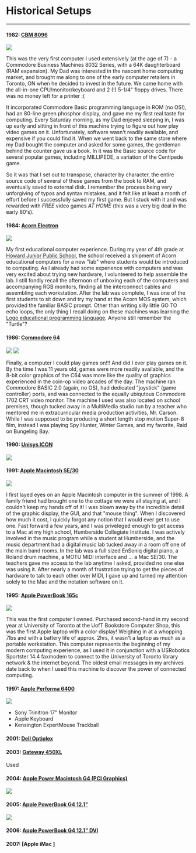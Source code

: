 # Historical Setups
***

#### 1982: [CBM 8096](http://thepcmuseum.com/commodore/cbm8096/default.htm)   
![](http://www.primrosebank.net/computers/pet/Commodore_CBM_ds.jpg)  

This was the very first computer I used extensively (at the age of 7) - a Commodore Business Machines 8032 Series, with a 64K daughterboard (RAM expansion).  My Dad was interested in the nascent home computing market, and brought me along to one of the early computer retailers in Toronto, ON when he decided to invest in the future.  We came home with the all-in-one CPU/monitor/keyboard and 2 (!) 5-1/4" floppy drives.  There was no money left for a printer :(
  
It incorporated Commodore Basic programming language in ROM (no OS!), had an 80-line green phosphor display, and gave me my first real taste for computing. Every Saturday morning, as my Dad enjoyed sleeping in, I was up early and sitting in front of this machine trying to figure out how play video games on it.  Unfortunately, software wasn't readily available, and expensive if you could find it.  When we went back to the same store where my Dad bought the computer and asked for some games, the gentleman behind the counter gave us a book.  In it was the Basic source code for several popular games, including MILLIPEDE, a variation of the Centipede game.
  
So it was that I set out to transpose, character by character, the entire source code of several of these games from the book to RAM, and eventually saved to external disk.  I remember the process being very unforgiving of typos and syntax mistakes, and it felt like at least a month of effort before I successfully saved my first game.  But I stuck with it and was rewarded with *FREE* video games *AT HOME* (this was a very big deal in the early 80's).  
  
  
#### 1984: [Acorn Electron](https://en.wikipedia.org/wiki/Acorn_Electron)  
![](https://upload.wikimedia.org/wikipedia/commons/thumb/0/03/Acorn_Electron_4x3.jpg/300px-Acorn_Electron_4x3.jpg)

My first educational computer experience.  During my year of 4th grade at [Howard Junior Public School](http://schoolweb.tdsb.on.ca/howard/Home.aspx), the school received a shipment of Acorn educational computers for a new "lab" where students would be introduced to computing.  As I already had some experience with computers and was very excited about trying new hardware, I volunteered to help assemble the lab.  I still fondly recall the afternoon of unboxing each of the computers and accompanying RGB monitors, finding all the interconnect cables and assembling each workstation.  After the lab was complete, I was one of the first students to sit down and try my hand at the Acorn MOS system, which provided the familiar BASIC prompt.  Other than writing silly little GO TO echo loops, the only thing I recall doing on these machines was learning the [Logo educational programming language](https://en.wikipedia.org/wiki/Logo_(programming_language)).  Anyone still remember the "Turtle"?


#### 1986: [Commodore 64](https://en.wikipedia.org/wiki/Commodore_64)
![](http://www.jax184.com/projects/1702/3027892522_1b2c8d95be.jpg) ![](https://upload.wikimedia.org/wikipedia/commons/thumb/3/34/Commodore-64-Computer.png/300px-Commodore-64-Computer.png) 

Finally, a computer I could play games on!!!  And did I ever play games on it.  By the time I was 11 years old, games were more readily available, and the 8-bit color graphics of the C64 was more like the quality of graphics experienced in the coin-op video arcades of the day.  The machine ran Commodore BASIC 2.0 (again, no OS), had dedicated "joystick" (game controller) ports, and was connected to the equally ubiqutous Commodore 1702 CRT video monitor.  The machine I used was also located on school premises, though tucked away in a MultiMedia studio run by a teacher who mentored me in extracurricular media production activities, Mr. Carson.  While I was supposed to be producing a short length stop motion Super-8 film, instead I was playing Spy Hunter, Winter Games, and my favorite, Raid on Bungeling Bay.


#### 1990: [Unisys ICON](https://en.wikipedia.org/wiki/Unisys_ICON)
![](http://www.old-computers.com/museum/photos/Unisys_Icon_System_s1.jpg)


#### 1991: [Apple Macintosh SE/30](http://www.everymac.com/systems/apple/mac_classic/specs/mac_se30.html)
![](http://media-cache-ak0.pinimg.com/736x/a2/93/63/a293632c8de462a22c83e9b183375a6f.jpg)

I first layed eyes on an Apple Macintosh computer in the summer of 1998.  A family friend had brought one to the cottage we were all staying at, and I couldn't keep my hands off of it!  I was blown away by the incredible detail of the graphic display, the GUI, and that "mouse thing".  When I discovered how much it cost, I quickly forgot any notion that I would ever get to use one.  Fast forward a few years, and I was priveleged enough to get access to a Mac at my high school, Humberside Collegiate Institute.  I was actively involved in the music program while a student at Humberside, and the music department had a digital music lab tucked away in a room off one of the main band rooms.  In the lab was a full sized EnSoniq digital piano, a Roland drum machine, a MOTU MIDI interface and ... a Mac SE/30.  The teachers gave me access to the lab anytime I asked, provided no one else was using it.  After nearly a month of frustration trying to get the pieces of hardware to talk to each other over MIDI, I gave up and turned my attention solely to the Mac and the notation software on it.


#### 1995: [Apple PowerBook 165c](http://www.everymac.com/systems/apple/powerbook/specs/mac_powerbook165c.html)
![](http://images.shrineofapple.com.s3.amazonaws.com/wp-content/gallery/powerbook165c/top/powerbook165c-level1-1.jpg)

This was the first computer I owned. Purchased second-hand in my second year at University of Toronto at the UofT Bookstore Computer Shop, this was the first Apple laptop with a color display!  Weighing in at a whopping 7lbs and with a battery life of approx. 2hrs, it wasn't a laptop as much as a portable workstation.  This computer represents the beginning of my modern computing experience, as I used it in conjunction with a USRobotics Sportster 14.4 faxmodem to connect to the University of Toronto library network & the internet beyond.  The oldest email messages in my archives date back to when I used this machine to discover the power of connected computing.

#### 1997: [Apple Performa 6400](https://en.wikipedia.org/wiki/Power_Macintosh_6400_series)
![](https://upload.wikimedia.org/wikipedia/commons/thumb/0/00/Performa_6400.jpg/250px-Performa_6400.jpg)
+ Sony Trinitron 17" Monitor
+ Apple Keyboard
+ Kensington ExpertMouse Trackball

#### 2001: [Dell Optiplex]()

#### 2003: [Gateway 450XL]()
Used

#### 2004: [Apple Power Macintosh G4 (PCI Graphics)](http://www.apple-history.com/g4pci)
![](https://images.duckduckgo.com/iu/?u=http%3A%2F%2Ftimenerdworld.files.wordpress.com%2F2014%2F01%2Fapple-mac-timeline-012.jpg%3Fw%3D374&f=1)

#### 2005: [Apple PowerBook G4 12.1"](http://www.apple-history.com/pg4_12)
![](https://images.duckduckgo.com/iu/?u=http%3A%2F%2Fwww2.pcmag.com%2Fmedia%2Fimages%2F26519-apple-powerbook-g4-12-inch.jpg&f=1)

#### 2006: [Apple PowerBook G4 12.1" DVI](http://www.apple-history.com/pg4_12_dvi)

#### 2007: [Apple iMac ]
